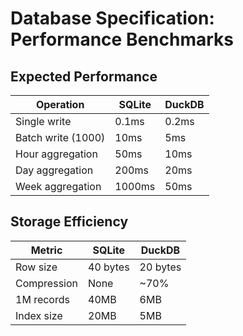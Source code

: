 # Database Specification: Performance Benchmarks



## Expected Performance

| Operation | SQLite | DuckDB |
|-----------|--------|--------|
| Single write | 0.1ms | 0.2ms |
| Batch write (1000) | 10ms | 5ms |
| Hour aggregation | 50ms | 10ms |
| Day aggregation | 200ms | 20ms |
| Week aggregation | 1000ms | 50ms |

## Storage Efficiency

| Metric | SQLite | DuckDB |
|--------|--------|--------|
| Row size | 40 bytes | 20 bytes |
| Compression | None | ~70% |
| 1M records | 40MB | 6MB |
| Index size | 20MB | 5MB |
